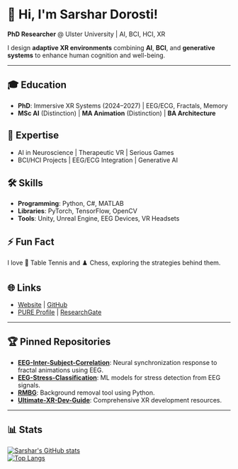 # 👋 Hi, I'm Sarshar Dorosti!  
**PhD Researcher** @ Ulster University | AI, BCI, HCI, XR  

I design **adaptive XR environments** combining **AI**, **BCI**, and **generative systems** to enhance human cognition and well-being.  

---

## 🎓 Education  
- **PhD**: Immersive XR Systems (2024–2027) | EEG/ECG, Fractals, Memory  
- **MSc AI** (Distinction) | **MA Animation** (Distinction) | **BA Architecture**  

## 💬 Expertise  
- AI in Neuroscience | Therapeutic VR | Serious Games  
- BCI/HCI Projects | EEG/ECG Integration | Generative AI  

## 🛠️ Skills  
- **Programming**: Python, C#, MATLAB  
- **Libraries**: PyTorch, TensorFlow, OpenCV  
- **Tools**: Unity, Unreal Engine, EEG Devices, VR Headsets  

## ⚡ Fun Fact  
I love 🏓 Table Tennis and ♟️ Chess, exploring the strategies behind them.

## 🌐 Links  
- [Website](https://www.sarshardorosti.com) | [GitHub](https://github.com/sarshardorosti)  
- [PURE Profile](https://pure.ulster.ac.uk/en/persons/sarshar-dorosti) | [ResearchGate](https://www.researchgate.net/profile/Sarshar-Dorosti)  

---

## 🏆 Pinned Repositories  
- **[EEG-Inter-Subject-Correlation](https://github.com/project-link)**: Neural synchronization response to fractal animations using EEG.  
- **[EEG-Stress-Classification](https://github.com/project-link)**: ML models for stress detection from EEG signals.  
- **[RMBG](https://github.com/project-link)**: Background removal tool using Python.  
- **[Ultimate-XR-Dev-Guide](https://github.com/project-link)**: Comprehensive XR development resources.  

---

## 📊 Stats  
[![Sarshar's GitHub stats](https://github-readme-stats.vercel.app/api?username=sarshardorosti&show_icons=true&theme=dark)](https://github.com/sarshardorosti)  
[![Top Langs](https://github-readme-stats.vercel.app/api/top-langs/?username=sarshardorosti&layout=compact&theme=dark)](https://github.com/sarshardorosti)  
